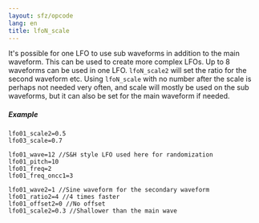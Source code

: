 ```yaml
---
layout: sfz/opcode
lang: en
title: lfoN_scale
---
```

It's possible for one LFO to use sub waveforms in addition to the main waveform.
This can be used to create more complex LFOs.
Up to 8 waveforms can be used in one LFO.
`lfoN_scale2` will set the ratio for the second waveform etc.
Using `lfoN_scale` with no number after the scale is perhaps not needed very often,
and scale will mostly be used on the sub waveforms, but it can also be set for
the main waveform if needed.

##### Example

```
lfo01_scale2=0.5
lfo03_scale=0.7
```

```
lfo01_wave=12 //S&H style LFO used here for randomization
lfo01_pitch=10
lfo01_freq=2
lfo01_freq_oncc1=3

lfo01_wave2=1 //Sine waveform for the secondary waveform
lfo01_ratio2=4 //4 times faster
lfo01_offset2=0 //No offset
lfo01_scale2=0.3 //Shallower than the main wave
```
